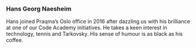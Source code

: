---
---
### Hans Georg Naesheim

Hans joined Praqma’s Oslo office in 2016 after dazzling us with his brilliance at one of our Code Academy initiatives. He takes a keen interest in technology, tennis and Tarkovsky. His sense of humour is as black as his coffee.